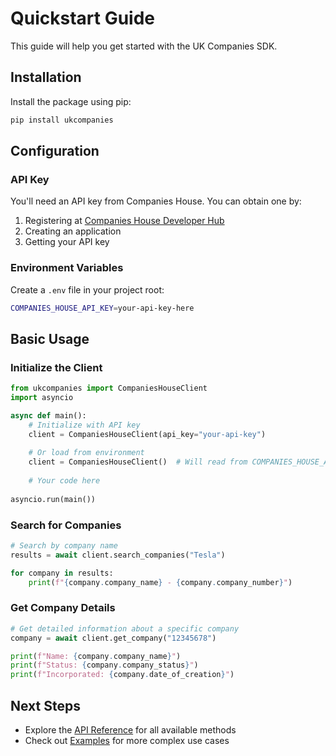 # Quickstart Guide

This guide will help you get started with the UK Companies SDK.

## Installation

Install the package using pip:

```bash
pip install ukcompanies
```

## Configuration

### API Key

You'll need an API key from Companies House. You can obtain one by:

1. Registering at [Companies House Developer Hub](https://developer.company-information.service.gov.uk/)
2. Creating an application
3. Getting your API key

### Environment Variables

Create a `.env` file in your project root:

```bash
COMPANIES_HOUSE_API_KEY=your-api-key-here
```

## Basic Usage

### Initialize the Client

```python
from ukcompanies import CompaniesHouseClient
import asyncio

async def main():
    # Initialize with API key
    client = CompaniesHouseClient(api_key="your-api-key")
    
    # Or load from environment
    client = CompaniesHouseClient()  # Will read from COMPANIES_HOUSE_API_KEY env var
    
    # Your code here
    
asyncio.run(main())
```

### Search for Companies

```python
# Search by company name
results = await client.search_companies("Tesla")

for company in results:
    print(f"{company.company_name} - {company.company_number}")
```

### Get Company Details

```python
# Get detailed information about a specific company
company = await client.get_company("12345678")

print(f"Name: {company.company_name}")
print(f"Status: {company.company_status}")
print(f"Incorporated: {company.date_of_creation}")
```

## Next Steps

- Explore the [API Reference](api-reference.md) for all available methods
- Check out [Examples](examples.md) for more complex use cases